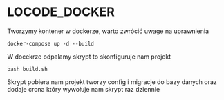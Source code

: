 ﻿# LOCODE_DOCKER
Tworzymy kontener w dockerze, warto zwrócić uwage na uprawnienia
```
docker-compose up -d --build 
```

W docekrze odpalamy skrypt to skonfiguruje nam projekt
```
bash build.sh
```
Skrypt pobiera nam projekt tworzy config  i migracje do bazy danych oraz dodaje crona który wywołuje nam skrypt raz dziennie 
